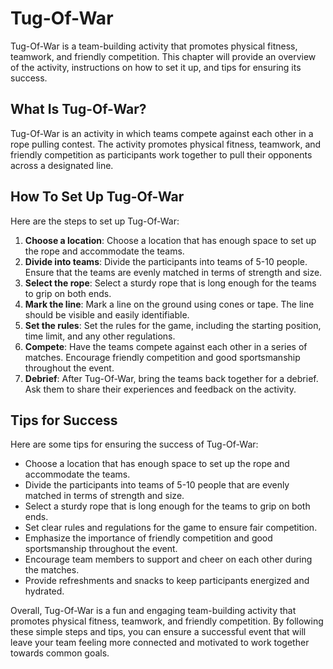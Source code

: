 Tug-Of-War
=============================================

Tug-Of-War is a team-building activity that promotes physical fitness, teamwork, and friendly competition. This chapter will provide an overview of the activity, instructions on how to set it up, and tips for ensuring its success.

What Is Tug-Of-War?
-------------------

Tug-Of-War is an activity in which teams compete against each other in a rope pulling contest. The activity promotes physical fitness, teamwork, and friendly competition as participants work together to pull their opponents across a designated line.

How To Set Up Tug-Of-War
------------------------

Here are the steps to set up Tug-Of-War:

1. **Choose a location**: Choose a location that has enough space to set up the rope and accommodate the teams.
2. **Divide into teams**: Divide the participants into teams of 5-10 people. Ensure that the teams are evenly matched in terms of strength and size.
3. **Select the rope**: Select a sturdy rope that is long enough for the teams to grip on both ends.
4. **Mark the line**: Mark a line on the ground using cones or tape. The line should be visible and easily identifiable.
5. **Set the rules**: Set the rules for the game, including the starting position, time limit, and any other regulations.
6. **Compete**: Have the teams compete against each other in a series of matches. Encourage friendly competition and good sportsmanship throughout the event.
7. **Debrief**: After Tug-Of-War, bring the teams back together for a debrief. Ask them to share their experiences and feedback on the activity.

Tips for Success
----------------

Here are some tips for ensuring the success of Tug-Of-War:

* Choose a location that has enough space to set up the rope and accommodate the teams.
* Divide the participants into teams of 5-10 people that are evenly matched in terms of strength and size.
* Select a sturdy rope that is long enough for the teams to grip on both ends.
* Set clear rules and regulations for the game to ensure fair competition.
* Emphasize the importance of friendly competition and good sportsmanship throughout the event.
* Encourage team members to support and cheer on each other during the matches.
* Provide refreshments and snacks to keep participants energized and hydrated.

Overall, Tug-Of-War is a fun and engaging team-building activity that promotes physical fitness, teamwork, and friendly competition. By following these simple steps and tips, you can ensure a successful event that will leave your team feeling more connected and motivated to work together towards common goals.
